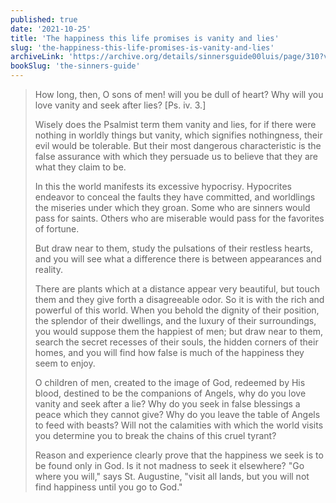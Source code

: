 ```yaml
---
published: true
date: '2021-10-25'
title: 'The happiness this life promises is vanity and lies'
slug: 'the-happiness-this-life-promises-is-vanity-and-lies'
archiveLink: 'https://archive.org/details/sinnersguide00luis/page/310?view=theater'
bookSlug: 'the-sinners-guide'
---
```


> How long, then, O sons of men! will you be dull of heart? Why will you love vanity and seek after lies? [Ps. iv. 3.]
>
> Wisely does the Psalmist term them vanity and lies, for if there were nothing in worldly things but vanity, which signifies nothingness, their evil would be tolerable. But their most dangerous characteristic is the false assurance with which they persuade us to believe that they are what they claim to be.
>
> In this the world manifests its excessive hypocrisy. Hypocrites endeavor to conceal the faults they have committed, and worldlings the miseries under which they groan. Some who are sinners would pass for saints. Others who are miserable would pass for the favorites of fortune.
>
> But draw near to them, study the pulsations of their restless hearts, and you will see what a difference there is between appearances and reality.
>
> There are plants which at a distance appear very beautiful, but touch them and they give forth a disagreeable odor. So it is with the rich and powerful of this world. When you behold the dignity of their position, the splendor of their dwellings, and the luxury of their surroundings, you would suppose them the happiest of men; but draw near to them, search the secret recesses of their souls, the hidden corners of their homes, and you will find how false is much of the happiness they seem to enjoy.
>
> O children of men, created to the image of God, redeemed by His blood, destined to be the companions of Angels, why do you love vanity and seek after a lie? Why do you seek in false blessings a peace which they cannot give? Why do you leave the table of Angels to feed with beasts? Will not the calamities with which the world visits you determine you to break the chains of this cruel tyrant?
>
> Reason and experience clearly prove that the happiness we seek is to be found only in God. Is it not madness to seek it elsewhere? "Go
where you will," says St. Augustine, "visit all lands, but you will not find happiness until you go to God."
